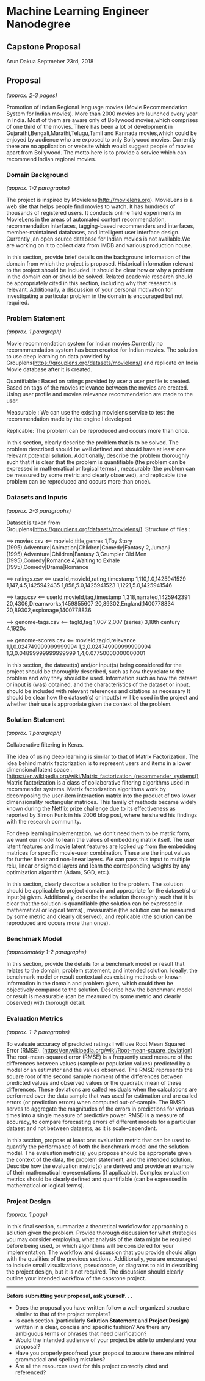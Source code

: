 # Machine Learning Engineer Nanodegree
## Capstone Proposal
Arun Dakua
Septmeber 23rd, 2018

## Proposal
_(approx. 2-3 pages)_

Promotion of Indian Regional language movies (Movie Recommendation System for Indian movies).
More than 2000 movies are launched every year in India.
Most of them are aware only of Bollywood movies,which comprises of one third of the movies.
There has been a lot of development in Gujarathi,Bengali,Marathi,Telugu,Tamil and Kannada movies,which could be enjoyed by audience who are exposed to only Bollywood movies.
Currently there are no application or website which would suggest people of movies apart from Bollywood.
The motto here is to provide a service which can recommend Indian regional movies.


### Domain Background
_(approx. 1-2 paragraphs)_

The project is inspired by Movielens(http://movielens.org).
MovieLens is a web site that helps people find movies to watch. It has hundreds of thousands of registered users. It conducts online field experiments in MovieLens in the areas of automated content recommendation, recommendation interfaces, tagging-based recommenders and interfaces, member-maintained databases, and intelligent user interface design.
Currently ,an open source database for Indian movies is not available.We are working on it to collect data from IMDB and various production house. 


In this section, provide brief details on the background information of the domain from which the project is proposed. Historical information relevant to the project should be included. It should be clear how or why a problem in the domain can or should be solved. Related academic research should be appropriately cited in this section, including why that research is relevant. Additionally, a discussion of your personal motivation for investigating a particular problem in the domain is encouraged but not required.

### Problem Statement
_(approx. 1 paragraph)_

Movie recommendation system for Indian movies.Currently no recommmendation system has been created for Indian movies.
The solution to use deep learning on data provided by Grouplens(https://grouplens.org/datasets/movielens/) and replicate on India
Movie database after it is created.

Quantifiable : 
Based on ratings provided by user a user profile is created.
Based on tags of the movies relevance between the movies are created.
Using user profile and movies relevance recommendation are made to the user.

Measurable :
We can use the existing movielens service to test the recommendation made by the engine I developed.

Replicable:
The problem can be reproduced and occurs more than once.

In this section, clearly describe the problem that is to be solved. The problem described should be well defined and should have at least one relevant potential solution. Additionally, describe the problem thoroughly such that it is clear that the problem is quantifiable (the problem can be expressed in mathematical or logical terms) , measurable (the problem can be measured by some metric and clearly observed), and replicable (the problem can be reproduced and occurs more than once).

### Datasets and Inputs
_(approx. 2-3 paragraphs)_

Dataset is taken from Grouplens(https://grouplens.org/datasets/movielens/).
Structure of files :

==> movies.csv <==
movieId,title,genres
1,Toy Story (1995),Adventure|Animation|Children|Comedy|Fantasy
2,Jumanji (1995),Adventure|Children|Fantasy
3,Grumpier Old Men (1995),Comedy|Romance
4,Waiting to Exhale (1995),Comedy|Drama|Romance

==> ratings.csv <==
userId,movieId,rating,timestamp
1,110,1.0,1425941529
1,147,4.5,1425942435
1,858,5.0,1425941523
1,1221,5.0,1425941546

==> tags.csv <==
userId,movieId,tag,timestamp
1,318,narrated,1425942391
20,4306,Dreamworks,1459855607
20,89302,England,1400778834
20,89302,espionage,1400778836

==> genome-tags.csv <==
tagId,tag
1,007
2,007 (series)
3,18th century
4,1920s

==> genome-scores.csv <==
movieId,tagId,relevance
1,1,0.024749999999999994
1,2,0.024749999999999994
1,3,0.04899999999999999
1,4,0.07750000000000001


In this section, the dataset(s) and/or input(s) being considered for the project should be thoroughly described, such as how they relate to the problem and why they should be used. Information such as how the dataset or input is (was) obtained, and the characteristics of the dataset or input, should be included with relevant references and citations as necessary It should be clear how the dataset(s) or input(s) will be used in the project and whether their use is appropriate given the context of the problem.

### Solution Statement
_(approx. 1 paragraph)_

Collaberative filtering in Keras.

The idea of using deep learning is similar to that of Matrix Factorization. 
The idea behind matrix factorization is to represent users and items in a lower dimensional latent space . 
(https://en.wikipedia.org/wiki/Matrix_factorization_(recommender_systems))
Matrix factorization is a class of collaborative filtering algorithms used in recommender systems. 
Matrix factorization algorithms work by decomposing the user-item interaction matrix into the product of two lower dimensionality rectangular matrices. This family of methods became widely known during the Netflix prize challenge due to its effectiveness as reported by Simon Funk in his 2006 blog post, where he shared his findings with the research community.

For deep learning implementation, we don’t need them to be matrix form, we want our model to learn the values of embedding matrix itself. The user latent features and movie latent features are looked up from the embedding matrices for specific movie-user combination. These are the input values for further linear and non-linear layers. We can pass this input to multiple relu, linear or sigmoid layers and learn the corresponding weights by any optimization algorithm (Adam, SGD, etc.).

In this section, clearly describe a solution to the problem. The solution should be applicable to project domain and appropriate for the dataset(s) or input(s) given. Additionally, describe the solution thoroughly such that it is clear that the solution is quantifiable (the solution can be expressed in mathematical or logical terms) , measurable (the solution can be measured by some metric and clearly observed), and replicable (the solution can be reproduced and occurs more than once).

### Benchmark Model
_(approximately 1-2 paragraphs)_

In this section, provide the details for a benchmark model or result that relates to the domain, problem statement, and intended solution. Ideally, the benchmark model or result contextualizes existing methods or known information in the domain and problem given, which could then be objectively compared to the solution. Describe how the benchmark model or result is measurable (can be measured by some metric and clearly observed) with thorough detail.

### Evaluation Metrics
_(approx. 1-2 paragraphs)_

To evaluate accuracy of predicted ratings I will use Root Mean Squared Error (RMSE). 
(https://en.wikipedia.org/wiki/Root-mean-square_deviation)
The root-mean-squared error (RMSE)  is a frequently used measure of the differences between values (sample or population values) predicted by a model or an estimator and the values observed. The RMSD represents the square root of the second sample moment of the differences between predicted values and observed values or the quadratic mean of these differences. These deviations are called residuals when the calculations are performed over the data sample that was used for estimation and are called errors (or prediction errors) when computed out-of-sample. The RMSD serves to aggregate the magnitudes of the errors in predictions for various times into a single measure of predictive power. RMSD is a measure of accuracy, to compare forecasting errors of different models for a particular dataset and not between datasets, as it is scale-dependent. 





In this section, propose at least one evaluation metric that can be used to quantify the performance of both the benchmark model and the solution model. The evaluation metric(s) you propose should be appropriate given the context of the data, the problem statement, and the intended solution. Describe how the evaluation metric(s) are derived and provide an example of their mathematical representations (if applicable). Complex evaluation metrics should be clearly defined and quantifiable (can be expressed in mathematical or logical terms).

### Project Design
_(approx. 1 page)_

In this final section, summarize a theoretical workflow for approaching a solution given the problem. Provide thorough discussion for what strategies you may consider employing, what analysis of the data might be required before being used, or which algorithms will be considered for your implementation. The workflow and discussion that you provide should align with the qualities of the previous sections. Additionally, you are encouraged to include small visualizations, pseudocode, or diagrams to aid in describing the project design, but it is not required. The discussion should clearly outline your intended workflow of the capstone project.

-----------

**Before submitting your proposal, ask yourself. . .**

- Does the proposal you have written follow a well-organized structure similar to that of the project template?
- Is each section (particularly **Solution Statement** and **Project Design**) written in a clear, concise and specific fashion? Are there any ambiguous terms or phrases that need clarification?
- Would the intended audience of your project be able to understand your proposal?
- Have you properly proofread your proposal to assure there are minimal grammatical and spelling mistakes?
- Are all the resources used for this project correctly cited and referenced?
